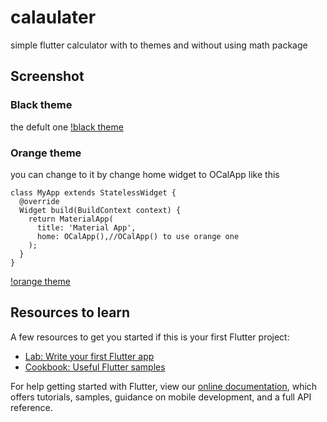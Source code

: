 # calaulater

simple flutter calculator with to themes and without using math package

## Screenshot
### Black theme
the defult one
[!black theme](https://github.com/shvm-k/calaulater_flutterApp/edit/master/Screenshot_1617188324.png?raw=true)

### Orange theme
you can change to it by change home widget to OCalApp like this
```
class MyApp extends StatelessWidget {
  @override
  Widget build(BuildContext context) {
    return MaterialApp(
      title: 'Material App',
      home: OCalApp(),//OCalApp() to use orange one
    );
  }
}
```
[!orange theme](https://github.com/shvm-k/calaulater_flutterApp/edit/master/Screenshot_1617188399.png?raw=true)

## Resources to learn

A few resources to get you started if this is your first Flutter project:

- [Lab: Write your first Flutter app](https://flutter.dev/docs/get-started/codelab)
- [Cookbook: Useful Flutter samples](https://flutter.dev/docs/cookbook)

For help getting started with Flutter, view our
[online documentation](https://flutter.dev/docs), which offers tutorials,
samples, guidance on mobile development, and a full API reference.

